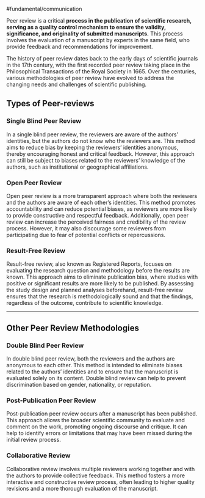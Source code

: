 #fundamental/communication

Peer review is a critical **process in the publication of scientific research, serving as a quality control mechanism to ensure the validity, significance, and originality of submitted manuscripts.** This process involves the evaluation of a manuscript by experts in the same field, who provide feedback and recommendations for improvement.

The history of peer review dates back to the early days of scientific journals in the 17th century, with the first recorded peer review taking place in the Philosophical Transactions of the Royal Society in 1665. Over the centuries, various methodologies of peer review have evolved to address the changing needs and challenges of scientific publishing.

## Types of Peer-reviews

### Single Blind Peer Review

In a single blind peer review, the reviewers are aware of the authors’ identities, but the authors do not know who the reviewers are. This method aims to reduce bias by keeping the reviewers’ identities anonymous, thereby encouraging honest and critical feedback. However, this approach can still be subject to biases related to the reviewers’ knowledge of the authors, such as institutional or geographical affiliations.

### Open Peer Review

Open peer review is a more transparent approach where both the reviewers and the authors are aware of each other’s identities. This method promotes accountability and can reduce potential biases, as reviewers are more likely to provide constructive and respectful feedback. Additionally, open peer review can increase the perceived fairness and credibility of the review process. However, it may also discourage some reviewers from participating due to fear of potential conflicts or repercussions.

### Result-Free Review

Result-free review, also known as Registered Reports, focuses on evaluating the research question and methodology before the results are known. This approach aims to eliminate publication bias, where studies with positive or significant results are more likely to be published. By assessing the study design and planned analyses beforehand, result-free review ensures that the research is methodologically sound and that the findings, regardless of the outcome, contribute to scientific knowledge.

---

## Other Peer Review Methodologies

### Double Blind Peer Review

In double blind peer review, both the reviewers and the authors are anonymous to each other. This method is intended to eliminate biases related to the authors’ identities and to ensure that the manuscript is evaluated solely on its content. Double blind review can help to prevent discrimination based on gender, nationality, or reputation.

### Post-Publication Peer Review

Post-publication peer review occurs after a manuscript has been published. This approach allows the broader scientific community to evaluate and comment on the work, promoting ongoing discourse and critique. It can help to identify errors or limitations that may have been missed during the initial review process.

### Collaborative Review

Collaborative review involves multiple reviewers working together and with the authors to provide collective feedback. This method fosters a more interactive and constructive review process, often leading to higher quality revisions and a more thorough evaluation of the manuscript.
